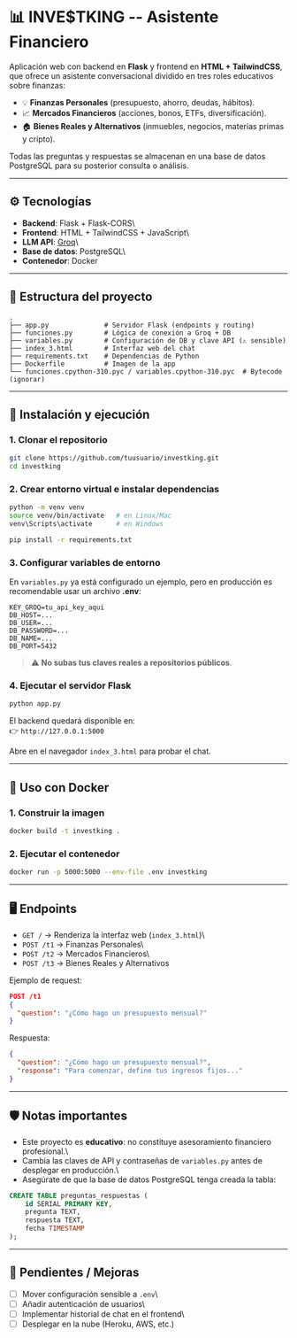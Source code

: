 # 📊 INVE\$TKING -- Asistente Financiero

Aplicación web con backend en **Flask** y frontend en **HTML +
TailwindCSS**, que ofrece un asistente conversacional dividido en tres
roles educativos sobre finanzas:

-   💡 **Finanzas Personales** (presupuesto, ahorro, deudas, hábitos).
-   📈 **Mercados Financieros** (acciones, bonos, ETFs,
    diversificación).
-   🏠 **Bienes Reales y Alternativos** (inmuebles, negocios, materias
    primas y cripto).

Todas las preguntas y respuestas se almacenan en una base de datos
PostgreSQL para su posterior consulta o análisis.

------------------------------------------------------------------------

## ⚙️ Tecnologías

-   **Backend**: Flask + Flask-CORS\
-   **Frontend**: HTML + TailwindCSS + JavaScript\
-   **LLM API**: [Groq](https://groq.com/)\
-   **Base de datos**: PostgreSQL\
-   **Contenedor**: Docker

------------------------------------------------------------------------

## 📂 Estructura del proyecto

    .
    ├── app.py              # Servidor Flask (endpoints y routing)
    ├── funciones.py        # Lógica de conexión a Groq + DB
    ├── variables.py        # Configuración de DB y clave API (⚠️ sensible)
    ├── index_3.html        # Interfaz web del chat
    ├── requirements.txt    # Dependencias de Python
    ├── Dockerfile          # Imagen de la app
    └── funciones.cpython-310.pyc / variables.cpython-310.pyc  # Bytecode (ignorar)

------------------------------------------------------------------------

## 🚀 Instalación y ejecución

### 1. Clonar el repositorio

``` bash
git clone https://github.com/tuusuario/investking.git
cd investking
```

### 2. Crear entorno virtual e instalar dependencias

``` bash
python -m venv venv
source venv/bin/activate   # en Linux/Mac
venv\Scripts\activate      # en Windows

pip install -r requirements.txt
```

### 3. Configurar variables de entorno

En `variables.py` ya está configurado un ejemplo, pero en producción es
recomendable usar un archivo **.env**:

``` env
KEY_GROQ=tu_api_key_aqui
DB_HOST=...
DB_USER=...
DB_PASSWORD=...
DB_NAME=...
DB_PORT=5432
```

> ⚠️ **No subas tus claves reales a repositorios públicos**.

### 4. Ejecutar el servidor Flask

``` bash
python app.py
```

El backend quedará disponible en:\
👉 `http://127.0.0.1:5000`

Abre en el navegador `index_3.html` para probar el chat.

------------------------------------------------------------------------

## 🐳 Uso con Docker

### 1. Construir la imagen

``` bash
docker build -t investking .
```

### 2. Ejecutar el contenedor

``` bash
docker run -p 5000:5000 --env-file .env investking
```

------------------------------------------------------------------------

## 🖥️ Endpoints

-   `GET /` → Renderiza la interfaz web (`index_3.html`)\
-   `POST /t1` → Finanzas Personales\
-   `POST /t2` → Mercados Financieros\
-   `POST /t3` → Bienes Reales y Alternativos

Ejemplo de request:

``` json
POST /t1
{
  "question": "¿Cómo hago un presupuesto mensual?"
}
```

Respuesta:

``` json
{
  "question": "¿Cómo hago un presupuesto mensual?",
  "response": "Para comenzar, define tus ingresos fijos..."
}
```

------------------------------------------------------------------------

## 🛡️ Notas importantes

-   Este proyecto es **educativo**: no constituye asesoramiento
    financiero profesional.\
-   Cambia las claves de API y contraseñas de `variables.py` antes de
    desplegar en producción.\
-   Asegúrate de que la base de datos PostgreSQL tenga creada la tabla:

``` sql
CREATE TABLE preguntas_respuestas (
    id SERIAL PRIMARY KEY,
    pregunta TEXT,
    respuesta TEXT,
    fecha TIMESTAMP
);
```

------------------------------------------------------------------------

## 📌 Pendientes / Mejoras

-   [ ] Mover configuración sensible a `.env`\
-   [ ] Añadir autenticación de usuarios\
-   [ ] Implementar historial de chat en el frontend\
-   [ ] Desplegar en la nube (Heroku, AWS, etc.)
